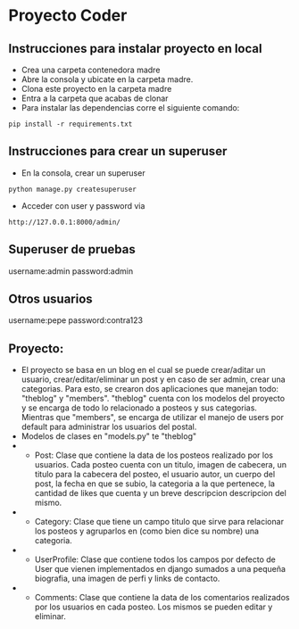 # Proyecto Coder

## Instrucciones para instalar proyecto en local
+ Crea una carpeta contenedora madre
+ Abre la consola y ubicate en la carpeta madre.
+ Clona este proyecto en la carpeta madre
+ Entra a la carpeta que acabas de clonar
+ Para instalar las dependencias corre el siguiente comando:
```
pip install -r requirements.txt
```
## Instrucciones para crear un superuser
+ En la consola, crear un superuser
```
python manage.py createsuperuser
```
+ Acceder con user y password via
```
http://127.0.0.1:8000/admin/
```
## Superuser de pruebas
username:admin
password:admin

## Otros usuarios
username:pepe
password:contra123

## Proyecto:
+ El proyecto se basa en un blog en el cual se puede crear/aditar un usuario, crear/editar/eliminar un post y en caso de ser admin, crear una categorias. Para esto, se crearon dos aplicaciones que manejan todo: "theblog" y "members". "theblog" cuenta con los modelos del proyecto y se encarga de todo lo relacionado a posteos y sus categorias. Mientras que "members", se encarga de utilizar el manejo de users por default para administrar los usuarios del postal.
+ Modelos de clases en "models.py" te "theblog"
+ + Post: Clase que contiene la data de los posteos realizado por los usuarios. Cada posteo cuenta con un titulo, imagen de cabecera, un titulo para la cabecera del posteo, el usuario autor, un cuerpo del post, la fecha en que se subio, la categoria a la que pertenece, la cantidad de likes que cuenta y un breve descripcion descripcion del mismo.
+ + Category: Clase que tiene un campo titulo que sirve para relacionar los posteos y agruparlos en (como bien dice su nombre) una categoria.
+ + UserProfile: Clase que contiene todos los campos por defecto de User que vienen implementados en django sumados a una pequeña biografia, una imagen de perfi y links de contacto.
+ + Comments: Clase que contiene la data de los comentarios realizados por los usuarios en cada posteo. Los mismos se pueden editar y eliminar.